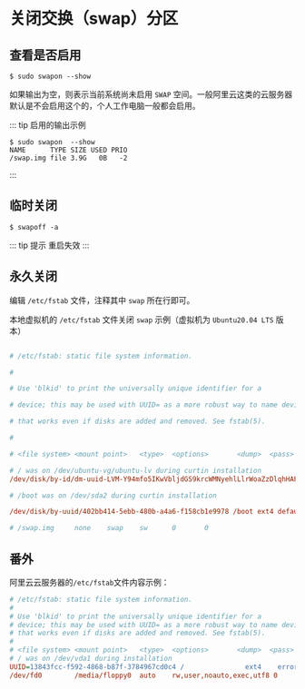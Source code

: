 # 关闭交换（swap）分区

## 查看是否启用

```shell
$ sudo swapon --show
```

如果输出为空，则表示当前系统尚未启用 `SWAP` 空间。一般阿里云这类的云服务器默认是不会启用这个的，个人工作电脑一般都会启用。

::: tip 启用的输出示例

```shell
$ sudo swapon  --show
NAME      TYPE SIZE USED PRIO
/swap.img file 3.9G   0B   -2
```

:::

## 临时关闭

```shell
$ swapoff -a
```

::: tip 提示
重启失效
:::

## 永久关闭

编辑 `/etc/fstab` 文件，注释其中 `swap` 所在行即可。

本地虚拟机的 `/etc/fstab` 文件关闭 `swap` 示例（虚拟机为 `Ubuntu20.04 LTS` 版本）

```ini {12}

# /etc/fstab: static file system information.

# 

# Use 'blkid' to print the universally unique identifier for a

# device; this may be used with UUID= as a more robust way to name devices

# that works even if disks are added and removed. See fstab(5).

#

# <file system> <mount point>   <type>  <options>       <dump>  <pass>

# / was on /dev/ubuntu-vg/ubuntu-lv during curtin installation
/dev/disk/by-id/dm-uuid-LVM-Y94mfo5IKwVbljdGS9krcWMNyehlLlrWoaZzDlqhHAFrDZ2cctdzaydePVVy0hG2 / ext4 defaults 0 0

# /boot was on /dev/sda2 during curtin installation

/dev/disk/by-uuid/402bb414-5ebb-480b-a4a6-f158cb1e9978 /boot ext4 defaults 0 0

# /swap.img     none    swap    sw      0       0   

```

## 番外

阿里云云服务器的`/etc/fstab`文件内容示例：

```ini
# /etc/fstab: static file system information.
#
# Use 'blkid' to print the universally unique identifier for a
# device; this may be used with UUID= as a more robust way to name devices
# that works even if disks are added and removed. See fstab(5).
#
# <file system> <mount point>   <type>  <options>       <dump>  <pass>
# / was on /dev/vda1 during installation
UUID=13843fcc-f592-4868-b87f-3784967cd0c4 /               ext4    errors=remount-ro 0       1
/dev/fd0        /media/floppy0  auto    rw,user,noauto,exec,utf8 0       0
```
